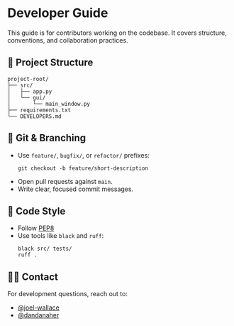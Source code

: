 # Developer Guide

This guide is for contributors working on the codebase. It covers structure, conventions, and collaboration practices.

## 📁 Project Structure

```
project-root/
├── src/
│   ├── app.py
│   └── gui/
│       └── main_window.py
├── requirements.txt
└── DEVELOPERS.md
```

## 🔁 Git & Branching

- Use `feature/`, `bugfix/`, or `refactor/` prefixes:
  ```
  git checkout -b feature/short-description
  ```
- Open pull requests against `main`.
- Write clear, focused commit messages.

## 🧹 Code Style

- Follow [PEP8](https://peps.python.org/pep-0008/)
- Use tools like `black` and `ruff`:
  ```
  black src/ tests/
  ruff .
  ```

## 🧑‍💻 Contact

For development questions, reach out to:

- [@joel-wallace](https://github.com/joel-wallace)
- [@dandanaher](https://github.com/dandanaher)

